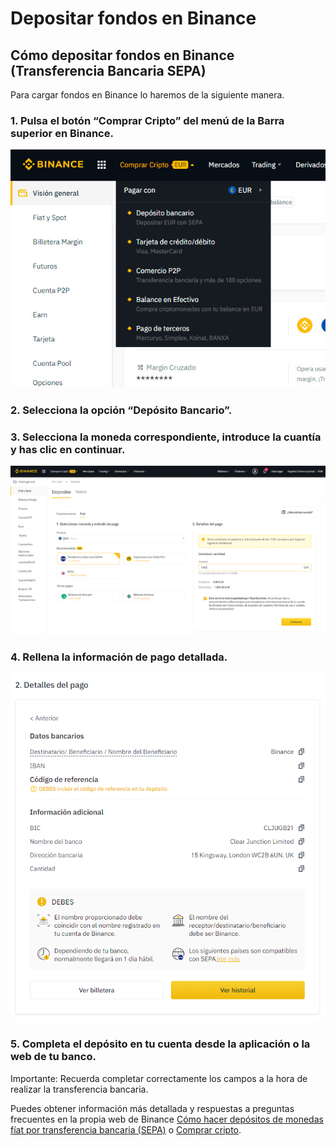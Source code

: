 # Depositar fondos en Binance

## Cómo depositar fondos en Binance \(Transferencia Bancaria SEPA\)

Para cargar fondos en Binance lo haremos de la siguiente manera.



### 1. Pulsa el botón “Comprar Cripto” del menú de la Barra superior en Binance.



![](../../../../../.gitbook/assets/binance_comprar_cripto%20%282%29.jpg)

### 

### 2. Selecciona la opción “Depósito Bancario”.



### 3. Selecciona la moneda correspondiente, introduce la cuantía y has clic en continuar.



![](../../../../../.gitbook/assets/8.png)

### 

### 4. Rellena la información de pago detallada.



![](../../../../../.gitbook/assets/binance_trans_2.png)

### 

### 5. Completa el depósito en tu cuenta desde la aplicación o la web de tu banco.

Importante: Recuerda completar correctamente los campos a la hora de realizar la transferencia bancaria.

Puedes obtener información más detallada y respuestas a preguntas frecuentes en la propia web de Binance [Cómo hacer depósitos de monedas fíat por transferencia bancaria \(SEPA\)](https://www.binance.com/es/support/faq/e117b4c063534e5f93b735b980575000) o [Comprar cripto](https://www.binance.com/es/support/faq/c-66?navId=75).



